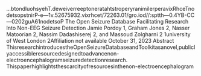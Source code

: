 ...btondluohsyehT.deweiverreeptoneratahtstroperyranimilerperavixRhceTnodetsopstnirP-e—1v.52675932.vixrhcet/72263.01/gro.iod//:sptth—0.4YB-CC—0202guA61nodetsoP
The Open Seizure Database Facilitating Research Into Non-EEG
Seizure Detection
Jamie Pordoy 1, Graham Jones 2, Nasser Matoorian 2, Nassim Dadashiserej 2, and
Massoud Zolgharni 2
1university of West London
2Affiliation not available
October 31, 2023
Abstract
ThisresearchintroducestheOpenSeizureDatabaseandToolkitasanovel,publiclyaccessibleresourcedesignedtoadvancenon-
electroencephalogramseizuredetectionresearch. Thispaperhighlightsthescarcityofresourcesinthenon-electroencephalogram
